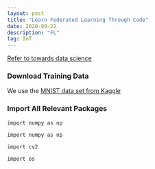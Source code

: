 ```yaml
---
layout: post
title: "Learn Federated Learning Through Code"
date: 2020-09-22 
description: "FL"
tag: IoT
---
```


[Refer to towards data science](https://towardsdatascience.com/federated-learning-a-step-by-step-implementation-in-tensorflow-aac568283399)

### Download Training Data

We use the  [MNIST data set from Kaggle](https://www.kaggle.com/scolianni/mnistasjpg)

### **Import All Relevant Packages**

`import numpy as np`

`import numpy as np`

`import cv2`

`import os`





